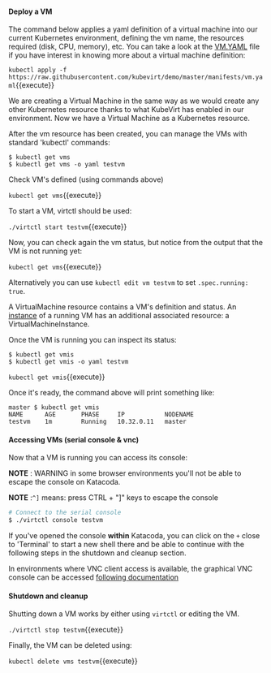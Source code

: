 #### Deploy a VM

The command below applies a yaml definition of a virtual machine into our current Kubernetes environment, defining the vm name, the resources required (disk, CPU, memory), etc. You can take a look at the [VM.YAML](https://raw.githubusercontent.com/kubevirt/demo/master/manifests/vm.yaml) file if you have interest in knowing more about a virtual machine definition:

`kubectl apply -f https://raw.githubusercontent.com/kubevirt/demo/master/manifests/vm.yaml`{{execute}}

We are creating a Virtual Machine in the same way as we would create any other Kubernetes resource thanks to what KubeVirt has enabled in our environment. Now we have a Virtual Machine as a Kubernetes resource.

After the vm resource has been created, you can manage the VMs with standard 'kubectl' commands:

```
$ kubectl get vms
$ kubectl get vms -o yaml testvm
```

Check VM's defined (using commands above)

`kubectl get vms`{{execute}}

To start a VM, virtctl should be used:

`./virtctl start testvm`{{execute}}

Now, you can check again the vm status, but notice from the output that the VM is not running yet:

`kubectl get vms`{{execute}}

Alternatively you can use `kubectl edit vm testvm` to set `.spec.running: true`.

A VirtualMachine resource contains a VM's definition and status. An [instance](https://kubevirt.io/user-guide/docs/latest/creating-virtual-machines/intro.html) of a running VM has an additional associated resource: a VirtualMachineInstance.

Once the VM is running you can inspect its status:

```
$ kubectl get vmis
$ kubectl get vmis -o yaml testvm
```

`kubectl get vmis`{{execute}}

Once it's ready, the command above will print something like:

~~~
master $ kubectl get vmis
NAME      AGE       PHASE     IP           NODENAME
testvm    1m        Running   10.32.0.11   master
~~~

#### Accessing VMs (serial console & vnc)

Now that a VM is running you can access its console:

**NOTE** : WARNING in some browser environments you'll not be able to escape the console on Katacoda.

**NOTE** :`^]` means: press CTRL + "]" keys to escape the console

~~~sh
# Connect to the serial console
$ ./virtctl console testvm
~~~

If you've opened the console **within** Katacoda, you can click on the `+` close to 'Terminal' to start a new shell there and be able to continue with the following steps in the shutdown and cleanup section.

In environments where VNC client access is available, the graphical VNC console can be accessed [following documentation](https://kubevirt.io/user-guide/docs/latest/using-virtual-machines/graphical-and-console-access.html)

#### Shutdown and cleanup

Shutting down a VM works by either using `virtctl` or editing the VM.

`./virtctl stop testvm`{{execute}}

Finally, the VM can be deleted using:

`kubectl delete vms testvm`{{execute}}
